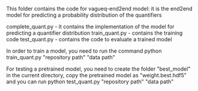 This folder contains the code for vagueq-end2end model: it is the end2end model for predicting a probability distribution of the quantifiers 

complete_quant.py - it contains the implementation of the model for predicting a quantifier distribution 
train_quant.py - contains the training code
test_quant.py - contains the code to evaluate a trained model


In order to train a model, you need to run the command
python train_quant.py "repository path" "data path"

For testing a pretrained model, you need to create the folder "best_model" in the current directory, copy the pretrained model
as "weight.best.hdf5" and you can run python test_quant.py "repository path" "data path"
